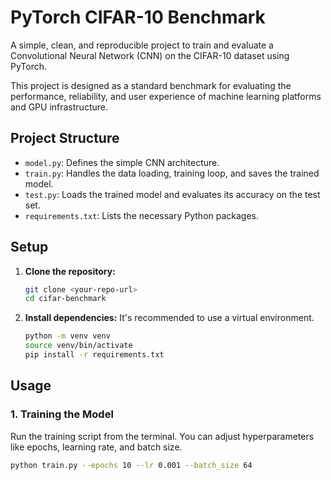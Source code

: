 # PyTorch CIFAR-10 Benchmark

A simple, clean, and reproducible project to train and evaluate a Convolutional Neural Network (CNN) on the CIFAR-10 dataset using PyTorch.

This project is designed as a standard benchmark for evaluating the performance, reliability, and user experience of machine learning platforms and GPU infrastructure.

## Project Structure

- `model.py`: Defines the simple CNN architecture.
- `train.py`: Handles the data loading, training loop, and saves the trained model.
- `test.py`: Loads the trained model and evaluates its accuracy on the test set.
- `requirements.txt`: Lists the necessary Python packages.

## Setup

1.  **Clone the repository:**
    ```bash
    git clone <your-repo-url>
    cd cifar-benchmark
    ```

2.  **Install dependencies:**
    It's recommended to use a virtual environment.
    ```bash
    python -m venv venv
    source venv/bin/activate
    pip install -r requirements.txt
    ```

## Usage

### 1. Training the Model

Run the training script from the terminal. You can adjust hyperparameters like epochs, learning rate, and batch size.

```bash
python train.py --epochs 10 --lr 0.001 --batch_size 64
